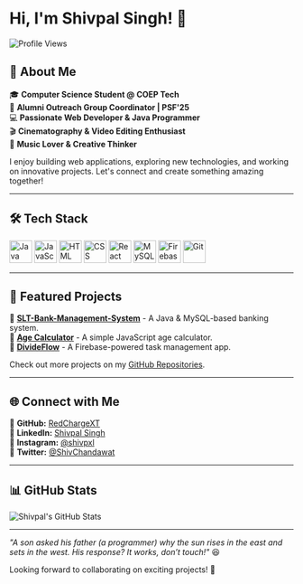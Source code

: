# Hi, I'm Shivpal Singh! 👋  

![Profile Views](https://komarev.com/ghpvc/?username=RedChargeXT&color=blue)  

## 🚀 About Me  
🎓 **Computer Science Student @ COEP Tech**  
📢 **Alumni Outreach Group Coordinator | PSF'25**  
💻 **Passionate Web Developer & Java Programmer**  
🎬 **Cinematography & Video Editing Enthusiast**  
🎵 **Music Lover & Creative Thinker**  

I enjoy building web applications, exploring new technologies, and working on innovative projects. Let's connect and create something amazing together!  

---

## 🛠 Tech Stack  

<p align="left">
  <img src="https://cdn.jsdelivr.net/gh/devicons/devicon/icons/java/java-original.svg" alt="Java" width="40" height="40"/>
  <img src="https://cdn.jsdelivr.net/gh/devicons/devicon/icons/javascript/javascript-original.svg" alt="JavaScript" width="40" height="40"/>
  <img src="https://cdn.jsdelivr.net/gh/devicons/devicon/icons/html5/html5-original.svg" alt="HTML" width="40" height="40"/>
  <img src="https://cdn.jsdelivr.net/gh/devicons/devicon/icons/css3/css3-original.svg" alt="CSS" width="40" height="40"/>
  <img src="https://cdn.jsdelivr.net/gh/devicons/devicon/icons/react/react-original.svg" alt="React" width="40" height="40"/>
  <img src="https://cdn.jsdelivr.net/gh/devicons/devicon/icons/mysql/mysql-original.svg" alt="MySQL" width="40" height="40"/>
  <img src="https://cdn.jsdelivr.net/gh/devicons/devicon/icons/firebase/firebase-plain.svg" alt="Firebase" width="40" height="40"/>
  <img src="https://cdn.jsdelivr.net/gh/devicons/devicon/icons/git/git-original.svg" alt="Git" width="40" height="40"/>
</p>

---

## 📌 Featured Projects  
🔹 [**SLT-Bank-Management-System**](https://github.com/RedChargeXT/SLT-Bank-Management-System) - A Java & MySQL-based banking system.  
🔹 [**Age Calculator**](https://github.com/RedChargeXT/Age-Calculator-using-JS) - A simple JavaScript age calculator.  
🔹 [**DivideFlow**](https://github.com/RedChargeXT/DivideFlow) - A Firebase-powered task management app.  

Check out more projects on my [GitHub Repositories](https://github.com/RedChargeXT?tab=repositories).  

---

## 🌐 Connect with Me  
🔗 **GitHub:** [RedChargeXT](https://github.com/RedChargeXT)  
🔗 **LinkedIn:** [Shivpal Singh](https://in.linkedin.com/in/shivpal-singh)  
🔗 **Instagram:** [@shivpxl](https://www.instagram.com/shivpxl/)  
🔗 **Twitter:** [@ShivChandawat](https://twitter.com/shivchandawat)  

---

## 📊 GitHub Stats  
![Shivpal's GitHub Stats](https://github-readme-stats.vercel.app/api?username=RedChargeXT&show_icons=true&theme=radical)  

---

*"A son asked his father (a programmer) why the sun rises in the east and sets in the west. His response? It works, don’t touch!"* 😆  

Looking forward to collaborating on exciting projects! 🚀  
